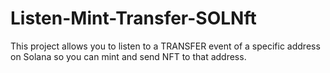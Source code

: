 # Listen-Mint-Transfer-SOLNft
This project allows you to listen to a TRANSFER event of a specific address on Solana so you can mint and send NFT to that address.
